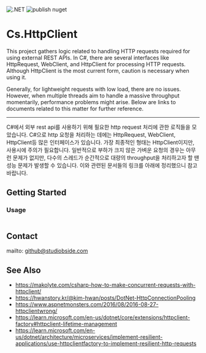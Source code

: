 ![.NET](https://github.com/StudioBside/Cs.Logging/actions/workflows/dotnet.yml/badge.svg) ![publish nuget](https://github.com/StudioBside/StarServerEngine/actions/workflows/publish-nuget.yml/badge.svg)

# Cs.HttpClient

This project gathers logic related to handling HTTP requests required for using external REST APIs. In C#, there are several interfaces like HttpRequest, WebClient, and HttpClient for processing HTTP requests. Although HttpClient is the most current form, caution is necessary when using it.

Generally, for lightweight requests with low load, there are no issues. However, when multiple threads aim to handle a massive throughput momentarily, performance problems might arise. Below are links to documents related to this matter for further reference.
 
---

C#에서 외부 rest api를 사용하기 위해 필요한 http request 처리에 관한 로직들을 모았습니다. 
C#으로 http 요청을 처리하는 데에는 HttpRequest, WebClient, HttpClient등 많은 인터페이스가 있습니다. 가장 최종적인 형태는 HttpClient이지만, 사용시에 주의가 필요합니다. 
일반적으로 부하가 크지 않은 가벼운 요청의 경우는 아무런 문제가 없지만, 다수의 스레드가 순간적으로 대량의 throughput을 처리하고자 할 땐 성능 문제가 발생할 수 있습니다. 이와 관련된 문서들의 링크를 아래에 정리했으니 참고 바랍니다.

## Getting Started

### Usage
```csharp

```

## Contact

mailto: github@studiobside.com

## See Also

* https://makolyte.com/csharp-how-to-make-concurrent-requests-with-httpclient/
* https://hwanstory.kr/@kim-hwan/posts/DotNet-HttpConnectionPooling
* https://www.aspnetmonsters.com/2016/08/2016-08-27-httpclientwrong/
* https://learn.microsoft.com/en-us/dotnet/core/extensions/httpclient-factory#httpclient-lifetime-management
* https://learn.microsoft.com/en-us/dotnet/architecture/microservices/implement-resilient-applications/use-httpclientfactory-to-implement-resilient-http-requests
